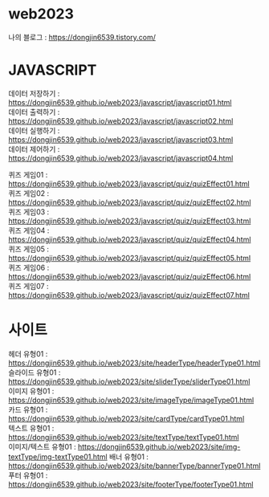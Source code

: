 # web2023   
   
나의 블로그 : https://dongjin6539.tistory.com/   
   
   
# JAVASCRIPT   
데이터 저장하기 : https://dongjin6539.github.io/web2023/javascript/javascript01.html   
데이터 출력하기 : https://dongjin6539.github.io/web2023/javascript/javascript02.html   
데이터 실행하기 : https://dongjin6539.github.io/web2023/javascript/javascript03.html   
데이터 제어하기 : https://dongjin6539.github.io/web2023/javascript/javascript04.html  
   
퀴즈 게임01 : https://dongjin6539.github.io/web2023/javascript/quiz/quizEffect01.html   
퀴즈 게임02 : https://dongjin6539.github.io/web2023/javascript/quiz/quizEffect02.html  
퀴즈 게임03 : https://dongjin6539.github.io/web2023/javascript/quiz/quizEffect03.html  
퀴즈 게임04 : https://dongjin6539.github.io/web2023/javascript/quiz/quizEffect04.html  
퀴즈 게임05 : https://dongjin6539.github.io/web2023/javascript/quiz/quizEffect05.html  
퀴즈 게임06 : https://dongjin6539.github.io/web2023/javascript/quiz/quizEffect06.html  
퀴즈 게임07 : https://dongjin6539.github.io/web2023/javascript/quiz/quizEffect07.html  
   
   
# 사이트   
헤더 유형01 : https://dongjin6539.github.io/web2023/site/headerType/headerType01.html   
슬라이드 유형01 : https://dongjin6539.github.io/web2023/site/sliderType/sliderType01.html  
이미지 유형01 : https://dongjin6539.github.io/web2023/site/imageType/imageType01.html   
카드 유형01 : https://dongjin6539.github.io/web2023/site/cardType/cardType01.html   
텍스트 유형01 : https://dongjin6539.github.io/web2023/site/textType/textType01.html   
이미지/텍스트 유형01 : https://dongjin6539.github.io/web2023/site/img-textType/img-textType01.html
배너 유형01 : https://dongjin6539.github.io/web2023/site/bannerType/bannerType01.html
푸터 유형01 : https://dongjin6539.github.io/web2023/site/footerType/footerType01.html
 

